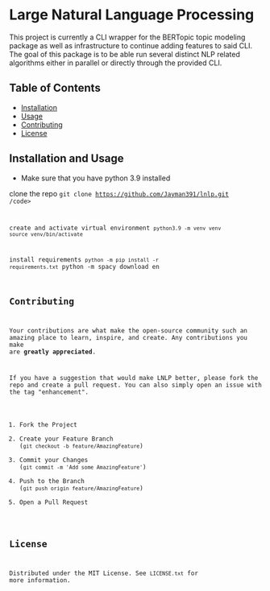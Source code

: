 # Large Natural Language Processing

This project is currently a CLI wrapper for the BERTopic topic modeling package as well as 
infrastructure to continue adding features to said CLI. The goal of this package is to be able run several distinct NLP
related algorithms either in parallel or directly through the provided CLI.

## Table of Contents

- [Installation](#installation)
- [Usage](#usage)
- [Contributing](#contributing)
- [License](#license)

## Installation and Usage

- Make sure that you have python 3.9 installed

clone the repo
<code>git clone https://github.com/Jayman391/lnlp.git /code>

create and activate virtual environment
<code>python3.9 -m venv venv
source venv/bin/activate</code>

install requirements
<code>python -m pip install -r requirements.txt</code>
python -m spacy download en


## Contributing

Your contributions are what make the open-source community such an amazing place to learn, inspire, and create. Any contributions you make are **greatly appreciated**.

If you have a suggestion that would make LNLP better, please fork the repo and create a pull request. You can also simply open an issue with the tag "enhancement".

1. Fork the Project
2. Create your Feature Branch (`git checkout -b feature/AmazingFeature`)
3. Commit your Changes (`git commit -m 'Add some AmazingFeature'`)
4. Push to the Branch (`git push origin feature/AmazingFeature`)
5. Open a Pull Request

## License

Distributed under the MIT License. See `LICENSE.txt` for more information.


